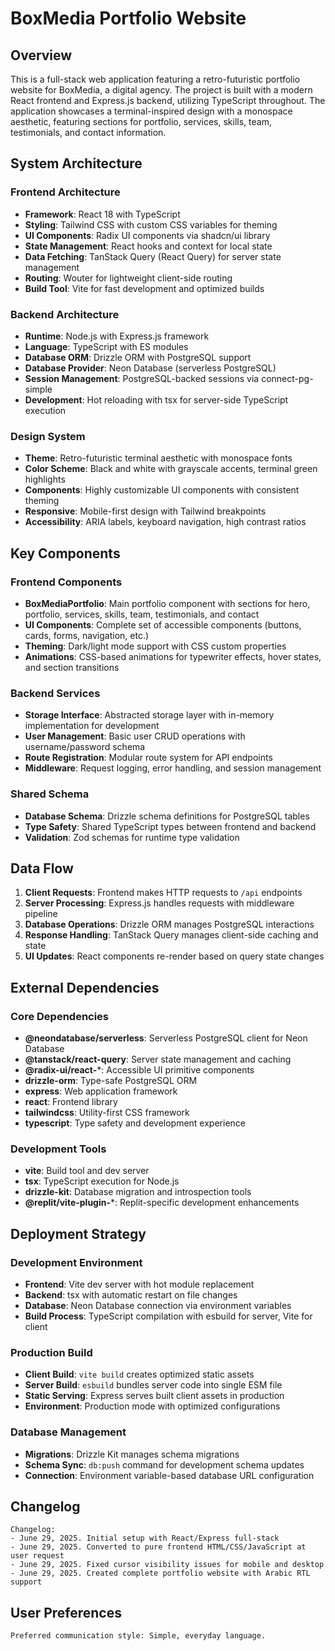 # BoxMedia Portfolio Website

## Overview

This is a full-stack web application featuring a retro-futuristic portfolio website for BoxMedia, a digital agency. The project is built with a modern React frontend and Express.js backend, utilizing TypeScript throughout. The application showcases a terminal-inspired design with a monospace aesthetic, featuring sections for portfolio, services, skills, team, testimonials, and contact information.

## System Architecture

### Frontend Architecture
- **Framework**: React 18 with TypeScript
- **Styling**: Tailwind CSS with custom CSS variables for theming
- **UI Components**: Radix UI components via shadcn/ui library
- **State Management**: React hooks and context for local state
- **Data Fetching**: TanStack Query (React Query) for server state management
- **Routing**: Wouter for lightweight client-side routing
- **Build Tool**: Vite for fast development and optimized builds

### Backend Architecture
- **Runtime**: Node.js with Express.js framework
- **Language**: TypeScript with ES modules
- **Database ORM**: Drizzle ORM with PostgreSQL support
- **Database Provider**: Neon Database (serverless PostgreSQL)
- **Session Management**: PostgreSQL-backed sessions via connect-pg-simple
- **Development**: Hot reloading with tsx for server-side TypeScript execution

### Design System
- **Theme**: Retro-futuristic terminal aesthetic with monospace fonts
- **Color Scheme**: Black and white with grayscale accents, terminal green highlights
- **Components**: Highly customizable UI components with consistent theming
- **Responsive**: Mobile-first design with Tailwind breakpoints
- **Accessibility**: ARIA labels, keyboard navigation, high contrast ratios

## Key Components

### Frontend Components
- **BoxMediaPortfolio**: Main portfolio component with sections for hero, portfolio, services, skills, team, testimonials, and contact
- **UI Components**: Complete set of accessible components (buttons, cards, forms, navigation, etc.)
- **Theming**: Dark/light mode support with CSS custom properties
- **Animations**: CSS-based animations for typewriter effects, hover states, and section transitions

### Backend Services
- **Storage Interface**: Abstracted storage layer with in-memory implementation for development
- **User Management**: Basic user CRUD operations with username/password schema
- **Route Registration**: Modular route system for API endpoints
- **Middleware**: Request logging, error handling, and session management

### Shared Schema
- **Database Schema**: Drizzle schema definitions for PostgreSQL tables
- **Type Safety**: Shared TypeScript types between frontend and backend
- **Validation**: Zod schemas for runtime type validation

## Data Flow

1. **Client Requests**: Frontend makes HTTP requests to `/api` endpoints
2. **Server Processing**: Express.js handles requests with middleware pipeline
3. **Database Operations**: Drizzle ORM manages PostgreSQL interactions
4. **Response Handling**: TanStack Query manages client-side caching and state
5. **UI Updates**: React components re-render based on query state changes

## External Dependencies

### Core Dependencies
- **@neondatabase/serverless**: Serverless PostgreSQL client for Neon Database
- **@tanstack/react-query**: Server state management and caching
- **@radix-ui/react-***: Accessible UI primitive components
- **drizzle-orm**: Type-safe PostgreSQL ORM
- **express**: Web application framework
- **react**: Frontend library
- **tailwindcss**: Utility-first CSS framework
- **typescript**: Type safety and development experience

### Development Tools
- **vite**: Build tool and dev server
- **tsx**: TypeScript execution for Node.js
- **drizzle-kit**: Database migration and introspection tools
- **@replit/vite-plugin-***: Replit-specific development enhancements

## Deployment Strategy

### Development Environment
- **Frontend**: Vite dev server with hot module replacement
- **Backend**: tsx with automatic restart on file changes
- **Database**: Neon Database connection via environment variables
- **Build Process**: TypeScript compilation with esbuild for server, Vite for client

### Production Build
- **Client Build**: `vite build` creates optimized static assets
- **Server Build**: `esbuild` bundles server code into single ESM file
- **Static Serving**: Express serves built client assets in production
- **Environment**: Production mode with optimized configurations

### Database Management
- **Migrations**: Drizzle Kit manages schema migrations
- **Schema Sync**: `db:push` command for development schema updates
- **Connection**: Environment variable-based database URL configuration

## Changelog

```
Changelog:
- June 29, 2025. Initial setup with React/Express full-stack
- June 29, 2025. Converted to pure frontend HTML/CSS/JavaScript at user request
- June 29, 2025. Fixed cursor visibility issues for mobile and desktop
- June 29, 2025. Created complete portfolio website with Arabic RTL support
```

## User Preferences

```
Preferred communication style: Simple, everyday language.
```